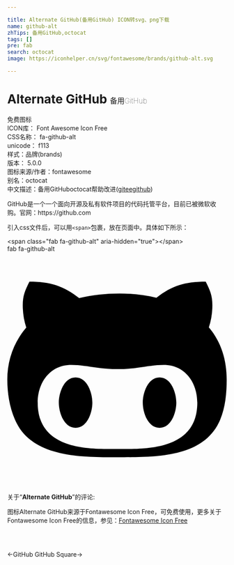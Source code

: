 ```yaml
---

title: Alternate GitHub(备用GitHub) ICON转svg、png下载
name: github-alt
zhTips: 备用GitHub,octocat
tags: []
pre: fab
search: octocat
image: https://iconhelper.cn/svg/fontawesome/brands/github-alt.svg

---
```


# Alternate GitHub  <small style="font-size: 60%;font-weight: 100">备用GitHub</small>


<div class="detail-page">
<p>
<span><span class="badge-success badge">免费图标</span> </span>
<br/>
<span>
ICON库：
<span class="badge-secondary badge">Font Awesome Icon Free</span> 
</span>
<br/>
<span>
CSS名称：
<span class="badge-secondary badge">fa-github-alt</span> 
</span>
<br/>
<span>
unicode：
<span class="badge-secondary badge">f113</span> 
<copy-btn content='f113' btn-title=""></copy-btn>
<copy-btn :content='String.fromCodePoint(parseInt("f113", 16))' btn-title="复制U"></copy-btn>
</span><br/><span>样式：<span class="badge-light badge">品牌(brands)</span></span>
<br/>
<span>
版本：
<span class="badge-secondary badge">5.0.0</span> 
</span>
<br/>
<span>图标来源/作者：<span class="badge-light badge">fontawesome</span></span> 
<br/>
<span>别名：<span class="badge-light badge">octocat</span></span><br/><span class="zh-detail">中文描述：<span class="badge-primary badge">备用GitHub</span><span class="badge-primary badge">octocat</span><span class="help-link"><span>帮助改进</span>(<a href="https://gitee.com/liuwave/icon-helper/edit/master/json/fontawesome/brands/github-alt.json" target="_blank" rel="noopener noreferrer">gitee</a><a href="https://github.com/liuwave/icon-helper/edit/master/json/fontawesome/brands/github-alt.json" target="_blank" rel="noopener noreferrer">github</a></span>)</span><br/>
</p>
</div><div class="description description alert alert-light">GitHub是一个一个面向开源及私有软件项目的代码托管平台，目前已被微软收购。官网：https://github.com</div>
<div class="alert alert-dark">
  <i class="fab fa-github-alt fa-xs"></i>
  <i class="fab fa-github-alt fa-sm"></i>
  <i class="fab fa-github-alt fa-lg"></i>
  <i class="fab fa-github-alt fa-2x"></i>
  <i class="fab fa-github-alt fa-3x"></i>
  <i class="fab fa-github-alt fa-5x"></i>
  <i class="fab fa-github-alt fa-7x"></i>
</div>
<div>
  <p>引入css文件后，可以用<code>&lt;span&gt;</code>包裹，放在页面中。具体如下所示：    
  </p>
  <div class="alert alert-primary" style="font-size: 14px">
    &lt;span class="fab fa-github-alt" aria-hidden="true"&gt;&lt;/span&gt;
    <copy-btn content='<span class="fab fa-github-alt" aria-hidden="true"></span>'></copy-btn>
  </div>
  <div class="alert alert-secondary">
    <i class="fab fa-github-alt"
    style="font-size: 24px"
    aria-hidden="true"></i> fab fa-github-alt
    <copy-btn content="fab fa-github-alt" btn-title="复制图标名称"></copy-btn>
  </div>
</div>
<div id="svg" class="svg-wrap">
<svg xmlns="http://www.w3.org/2000/svg" viewBox="0 0 480 512"><path d="M186.1 328.7c0 20.9-10.9 55.1-36.7 55.1s-36.7-34.2-36.7-55.1 10.9-55.1 36.7-55.1 36.7 34.2 36.7 55.1zM480 278.2c0 31.9-3.2 65.7-17.5 95-37.9 76.6-142.1 74.8-216.7 74.8-75.8 0-186.2 2.7-225.6-74.8-14.6-29-20.2-63.1-20.2-95 0-41.9 13.9-81.5 41.5-113.6-5.2-15.8-7.7-32.4-7.7-48.8 0-21.5 4.9-32.3 14.6-51.8 45.3 0 74.3 9 108.8 36 29-6.9 58.8-10 88.7-10 27 0 54.2 2.9 80.4 9.2 34-26.7 63-35.2 107.8-35.2 9.8 19.5 14.6 30.3 14.6 51.8 0 16.4-2.6 32.7-7.7 48.2 27.5 32.4 39 72.3 39 114.2zm-64.3 50.5c0-43.9-26.7-82.6-73.5-82.6-18.9 0-37 3.4-56 6-14.9 2.3-29.8 3.2-45.1 3.2-15.2 0-30.1-.9-45.1-3.2-18.7-2.6-37-6-56-6-46.8 0-73.5 38.7-73.5 82.6 0 87.8 80.4 101.3 150.4 101.3h48.2c70.3 0 150.6-13.4 150.6-101.3zm-82.6-55.1c-25.8 0-36.7 34.2-36.7 55.1s10.9 55.1 36.7 55.1 36.7-34.2 36.7-55.1-10.9-55.1-36.7-55.1z"/></svg>
</div>
<detail full-name='fa-github-alt'></detail>
<div class="icon-detail__container">
<p>关于“<b>Alternate GitHub</b>”的评论:</p>
</div>
<Vssue title="关于“Alternate GitHub”的评论" />    
<div><p>图标Alternate GitHub来源于Fontawesome Icon Free，可免费使用，更多关于  Fontawesome Icon Free的信息，参见：<a target="_blank" href="https://iconhelper.cn/fontawesome.html">Fontawesome Icon Free</a>
</p></div>

<div style="padding:2rem 0 " class="page-nav"><p class="inner"><span class="prev">←<router-link to="/icon/brands/github.html">GitHub</router-link></span> <span class="next"><router-link to="/icon/brands/github-square.html">GitHub Square</router-link>→</span></p></div>
